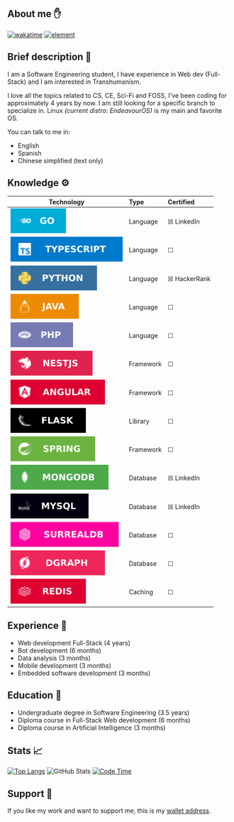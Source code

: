 ## About me ✋
[![wakatime](https://wakatime.com/badge/user/4a1c6e73-2d5a-4f23-ba8a-7a48312a07c7.svg)](https://wakatime.com/@4a1c6e73-2d5a-4f23-ba8a-7a48312a07c7)
[![element](https://img.shields.io/badge/element-online-brightgreen)](https://matrix.to/#/!zGhrDkBUgGMGOZlPKt:matrix.org?via=matrix.org)


## Brief description 👤
I am a Software Engineering student, I have experience in Web dev (Full-Stack) and I am interested in Transhumanism.

I love all the topics related to CS, CE, Sci-Fi and FOSS, I've been coding for approximately 4 years by now. I am still looking for a specific branch to specialize in. Linux _(current distro: EndeavourOS)_ is my main and favorite OS.

You can talk to me in:
- English
- Spanish
- Chinese simplified (text only)


## Knowledge ⚙️
|          Technology          |      Type      |      Certified     |
|------------------------------|:---------------|:-------------------|
|![](assets/go.svg)            |Language        |&#9746;     LinkedIn|
|![](assets/typescript.svg)    |Language        |&#9744;             |
|![](assets/python.svg)        |Language        |&#9746;   HackerRank|
|![](assets/java.svg)          |Language        |&#9744;             |
|![](assets/php.svg)           |Language        |&#9744;             |
|![](assets/nestjs.svg)        |Framework       |&#9744;             |
|![](assets/angular.svg)       |Framework       |&#9744;             |
|![](assets/flask.svg)         |Library         |&#9744;             |
|![](assets/spring.svg)        |Framework       |&#9744;             |
|![](assets/mongodb.svg)       |Database        |&#9746;     LinkedIn|
|![](assets/mysql.svg)         |Database        |&#9746;     LinkedIn|
|![](assets/surrealdb.svg)     |Database        |&#9744;             |
|![](assets/dgraph.svg)        |Database        |&#9744;             |
|![](assets/redis.svg)         |Caching         |&#9744;             |


## Experience 🏢
- Web development Full-Stack (4 years)
- Bot development (6 months)
- Data analysis (3 months)
- Mobile development (3 months)
- Embedded software development (3 months)


## Education 📖
- Undergraduate degree in Software Engineering (3.5 years)
- Diploma course in Full-Stack Web development (6 months)
- Diploma course in Artificial Intelligence (3 months)
<!-- - Specialization course on Mathematics for Machine Learning (6 months) -->
<!-- - Specialization course on Bioinformatics (9 months) -->


## Stats 📈
[![Top Langs](https://github-readme-stats-git-masterrstaa-rickstaa.vercel.app/api/top-langs/?username=carepollo&theme=radical&show_icons=true)](https://github.com/anuraghazra/github-readme-stats)
![GitHub Stats](https://github-readme-stats-git-masterrstaa-rickstaa.vercel.app/api?username=carepollo&show_icons=true&count_private=true&theme=radical)
[![Code Time](https://github-readme-stats.vercel.app/api/wakatime?username=chickenface&theme=radical&custom_title=Last+7+Days+Coding+Stats&range=last_7_days&langs_count=5)](https://github.com/anuraghazra/github-readme-stats)


## Support 🍲
If you like my work and want to support me, this is my [wallet address](image.png).
